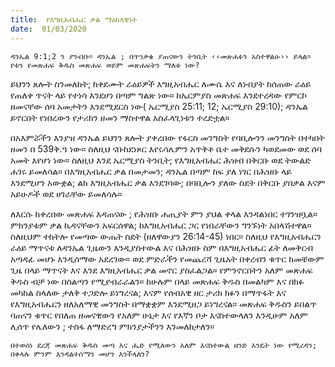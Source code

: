 ```yaml
---
title:  የእግዚአብሔር ቃል ማዕከላዊነት
date:  01/03/2020
---
```


`ዳንኤል 9:1;2 ን ያንብቡ። ዳንኤል ; በጥንቃቄ ያጠናውን ትንቢት ‹‹መጽሐፉን አስተዋልሁ›› ይላል። የቱን የመጽሐፍ ቅዱስ መጽሐፍ ወይም መጽሐፍትን ማለቱ ነው?`

ይህንን ጸሎት ስንመለከት; ከቀደሙት ራዕይዎች እግዚአብሔር ለሙሴ እና ለነብያት ከሰጠው ራዕይ የጠለቀ ጥናት ላይ የተነሳ እንደሆነ በጣም ግልጽ ነው። ከኤርምያስ መጽሐፍ እንደተረዳው የምርኮ ዘመናቸው ሰባ አመታትን እንደሚደርስ ነው( ኤርሚያስ 25:11; 12; ኤርሚያስ 29:10); ዳንኤል ይኖርበት የነበረውን የታሪክን ዘመን ማስተዋል አስፈላጊነቱን ተረድቷል።

በአእምሯችን እንያዝ ዳንኤል ይህንን ጸሎት ያቀረበው የፋርስ መንግስት የባቢሎንን መንግስት በተካበት ዘመን በ 539ቅ.ዓ ነው። ስለዚህ ናቡከደነጾር እየሩሳሌምን አጥቅቶ ቤተ መቅደሱን ካወደመው ወደ ሰባ አመት እየሆነ ነው። ስለዚህ እንደ ኤርሚያስ ትንቢት; የእግዚአብሔር ሕዝብ በቅርቡ ወደ ትውልድ ሐገሩ ይመለሳል። በእግዚአብሔር ቃል በመታመን; ዳንኤል በጣም ከፍ ያለ ነገር በሕዝቡ ላይ እንደሚሆን አውቋል; ልክ እግዚአብሔር ቃል እንደገባው; በባቢሎን ያለው ስደት በቅርቡ ያበቃል እናም አይሁዶች ወደ ሀገራቸው ይመለሳሉ።

ለእርሱ ከቀረበው መጽሐፍ እዳጠናው ; የሕዝቡ ሐጢያት ምን ያህል ቀላል እንዳልነበር ተገንዝቧል። ምክንያቱም ቃል ኪዳናቸውን አፍርሰዋል; ከእግዚአብሔር ጋር የነበራቸውን ግንኙነት አበላሽተዋል። ስለዚህም ተከትሎ የመጣው ውጤት ስደት (ዘለዋውያን 26:14-45) ነበር። ስለዚህ የእግዚአብሔርን ራዕይ ማጥናቱ ለዳንኤል ጊዜውን እንዲያስተውል እና በሕዝቡ ስም በእግዚአብሔር ፊት ለመቅርብ አጣዳፊ መሆኑ እንዲሰማው አደረገው።   			      ወደ ምድራችን የመጨረሻ ጊዜአት በቀረብን ቁጥር ከመቼውም ጊዜ በላይ ማጥናት እና እንደ እግዚአብሔር ቃል መኖር ያስፈልጋል። የምንኖርበትን አለም መጽሐፍ ቅዱስ ብቻ ነው በስልጣን የሚያብራራልን። ከሁሉም በላይ መጽሐፍ ቅዱስ በመልካም እና በክፉ መካከል ስላለው ታለቅ ተጋድሎ ይነግረናል; እናም የሰብአዊ ዘር ታሪክ ክፉን በማጥፋት እና የእግዚአብሔርን ዘለአለማዊ መንግስት በማቋቋም እንደሚዘጋ ይነግረናል። መጽሐፍ ቅዱስን ይበልጥ ባጠናን ቁጥር የበለጠ ዘመናዊውን የአለም ሁኔታ እና የእኛን ቦታ እናስተውላለን እንዲሁም አለም ሊሰጥ የሌለውን ; ተስፋ ለማድረግ ምክንያታችንን እንመለከታለን።

`በተወሰነ ደረጃ መጽሐፍ ቅዱስ መጣ እና ሔድ የሚለውን አለም እናስተውል ዘንድ እንዴት ነው የሚረዳን; በቀላሉ ምንም እንዳልተሰማን መሆን እንችላለን?`